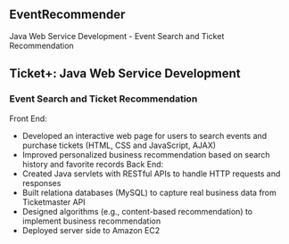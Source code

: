 ## EventRecommender
Java Web Service Development - Event Search and Ticket Recommendation

## Ticket+: Java Web Service Development 
### Event Search and Ticket Recommendation 
Front End:
- Developed an interactive web page for users to search events and purchase tickets (HTML, CSS and JavaScript, AJAX)
- Improved personalized business recommendation based on search history and favorite records
Back End:
- Created Java servlets with RESTful APIs to handle HTTP requests and responses
- Built relationa databases (MySQL) to capture real business data from Ticketmaster API
- Designed algorithms (e.g., content-based recommendation) to implement business recommendation
- Deployed server side to Amazon EC2


